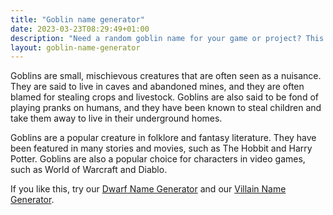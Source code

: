 ```yaml
---
title: "Goblin name generator"
date: 2023-03-23T08:29:49+01:00
description: "Need a random goblin name for your game or project? This goblin name generator gives you 20 random goblin names."
layout: goblin-name-generator
---
```


Goblins are small, mischievous creatures that are often seen as a nuisance. They are said to live in caves and abandoned mines, and they are often blamed for stealing crops and livestock. Goblins are also said to be fond of playing pranks on humans, and they have been known to steal children and take them away to live in their underground homes.

Goblins are a popular creature in folklore and fantasy literature. They have been featured in many stories and movies, such as The Hobbit and Harry Potter. Goblins are also a popular choice for characters in video games, such as World of Warcraft and Diablo.

If you like this, try our <a href="/dwarf-name-generator/">Dwarf Name Generator</a> and our <a href="/villain-name-generator/">Villain Name Generator</a>.
